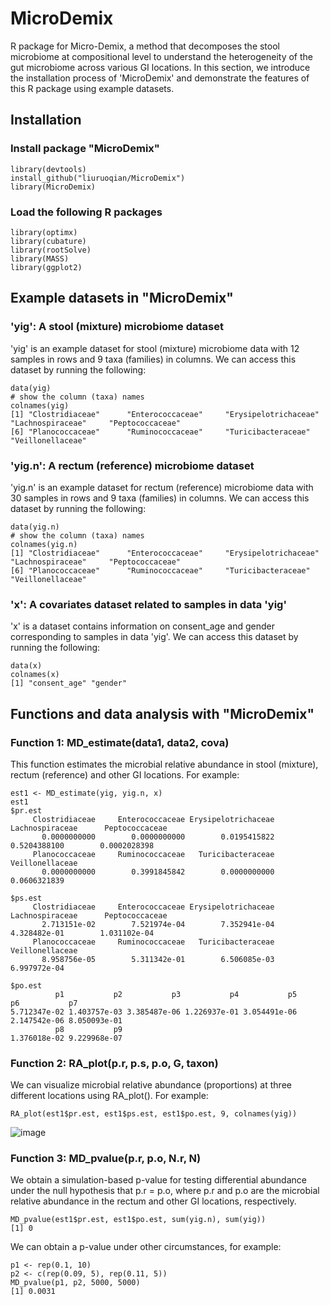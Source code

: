 # MicroDemix
R package for Micro-Demix, a method that decomposes the stool microbiome at compositional level to understand the
heterogeneity of the gut microbiome across various GI locations. In this section, we introduce the installation process of 'MicroDemix' and demonstrate the features of this R package using example datasets. 
## Installation
### Install package "MicroDemix"
```
library(devtools)
install_github("liuruoqian/MicroDemix")
library(MicroDemix)
```
### Load the following R packages
```
library(optimx)
library(cubature)
library(rootSolve)
library(MASS)
library(ggplot2)
```

## Example datasets in "MicroDemix"

### 'yig': A stool (mixture) microbiome dataset
'yig' is an example dataset for stool (mixture) microbiome data with 12 samples in rows and 9 taxa (families) in columns. 
We can access this dataset by running the following:
```
data(yig)
# show the column (taxa) names 
colnames(yig)
[1] "Clostridiaceae"      "Enterococcaceae"     "Erysipelotrichaceae" "Lachnospiraceae"     "Peptococcaceae"     
[6] "Planococcaceae"      "Ruminococcaceae"     "Turicibacteraceae"   "Veillonellaceae"   
```
### 'yig.n': A rectum (reference) microbiome dataset
'yig.n' is an example dataset for rectum (reference) microbiome data with 30 samples in rows and 9 taxa (families) in columns. 
We can access this dataset by running the following:
```
data(yig.n)
# show the column (taxa) names 
colnames(yig.n)
[1] "Clostridiaceae"      "Enterococcaceae"     "Erysipelotrichaceae" "Lachnospiraceae"     "Peptococcaceae"     
[6] "Planococcaceae"      "Ruminococcaceae"     "Turicibacteraceae"   "Veillonellaceae"   
```
### 'x': A covariates dataset related to samples in data 'yig' 
'x' is a dataset contains information on consent_age and gender corresponding to samples in data 'yig'.
We can access this dataset by running the following:
```
data(x)
colnames(x)
[1] "consent_age" "gender" 
```
## Functions and data analysis with "MicroDemix"
### Function 1: MD_estimate(data1, data2, cova)
This function estimates the microbial relative abundance in stool (mixture), rectum (reference) and other GI locations. For example: 
```
est1 <- MD_estimate(yig, yig.n, x)
est1
$pr.est
     Clostridiaceae     Enterococcaceae Erysipelotrichaceae     Lachnospiraceae      Peptococcaceae 
       0.0000000000        0.0000000000        0.0195415822        0.5204388100        0.0002028398 
     Planococcaceae     Ruminococcaceae   Turicibacteraceae     Veillonellaceae 
       0.0000000000        0.3991845842        0.0000000000        0.0606321839 

$ps.est
     Clostridiaceae     Enterococcaceae Erysipelotrichaceae     Lachnospiraceae      Peptococcaceae 
       2.713151e-02        7.521974e-04        7.352941e-04        4.328482e-01        1.031102e-04 
     Planococcaceae     Ruminococcaceae   Turicibacteraceae     Veillonellaceae 
       8.958756e-05        5.311342e-01        6.506085e-03        6.997972e-04 

$po.est
          p1           p2           p3           p4           p5           p6           p7 
5.712347e-02 1.403757e-03 3.385487e-06 1.226937e-01 3.054491e-06 2.147542e-06 8.050093e-01 
          p8           p9 
1.376018e-02 9.229968e-07 
```
### Function 2: RA_plot(p.r, p.s, p.o, G, taxon)
We can visualize microbial relative abundance (proportions) at three different locations using RA_plot(). For example:
```
RA_plot(est1$pr.est, est1$ps.est, est1$po.est, 9, colnames(yig))
```
![image](https://github.com/liuruoqian/MicroDemix/assets/25522356/7e0c72a6-8cb1-4873-bbe1-e2f804d20282)
### Function 3: MD_pvalue(p.r, p.o, N.r, N)
We obtain a simulation-based p-value for testing differential abundance under the null hypothesis that p.r = p.o, where p.r and p.o are the microbial relative abundance 
in the rectum and other GI locations, respectively. 
```
MD_pvalue(est1$pr.est, est1$po.est, sum(yig.n), sum(yig))
[1] 0
```
We can obtain a p-value under other circumstances, for example:
```
p1 <- rep(0.1, 10)
p2 <- c(rep(0.09, 5), rep(0.11, 5))
MD_pvalue(p1, p2, 5000, 5000)
[1] 0.0031
```
